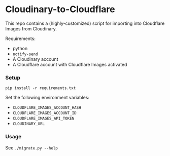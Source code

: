 # Cloudinary-to-Cloudflare

This repo contains a (highly-customized) script for importing into Cloudflare Images from Cloudinary.

Requirements:

- python
- `notify-send`
- A Cloudinary account
- A Cloudflare account with Cloudflare Images activated

### Setup

```
pip install -r requirements.txt
```

Set the following environment variables:

- `CLOUDFLARE_IMAGES_ACCOUNT_HASH`
- `CLOUDFLARE_IMAGES_ACCOUNT_ID`
- `CLOUDFLARE_IMAGES_API_TOKEN`
- `CLOUDINARY_URL`

### Usage

See `./migrate.py --help`

